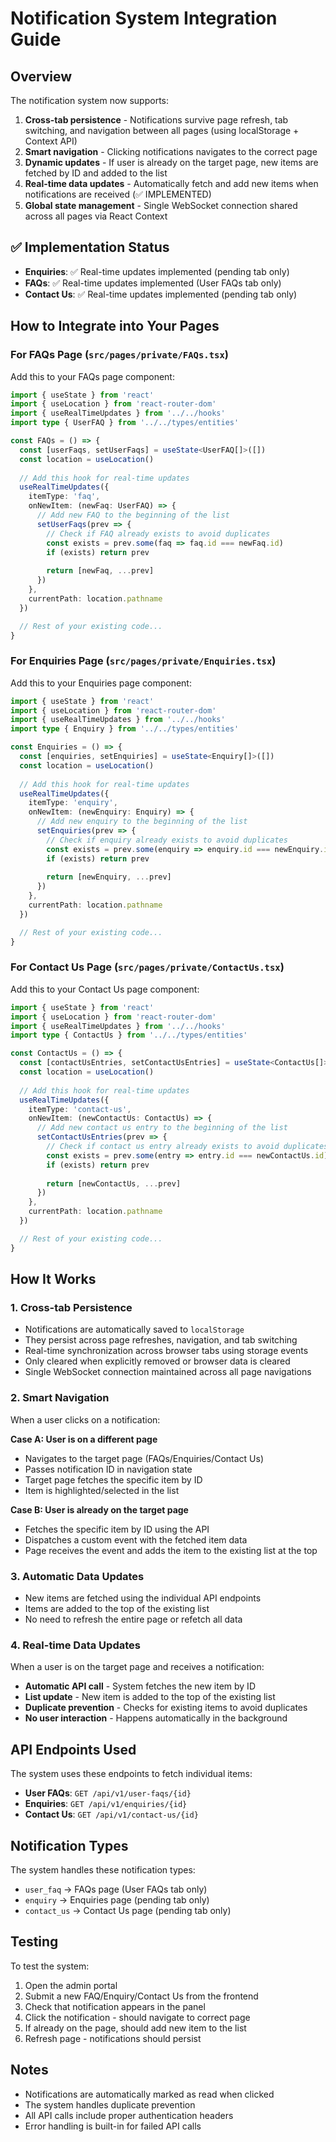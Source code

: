 # Notification System Integration Guide

## Overview
The notification system now supports:
1. **Cross-tab persistence** - Notifications survive page refresh, tab switching, and navigation between all pages (using localStorage + Context API)
2. **Smart navigation** - Clicking notifications navigates to the correct page
3. **Dynamic updates** - If user is already on the target page, new items are fetched by ID and added to the list
4. **Real-time data updates** - Automatically fetch and add new items when notifications are received (✅ IMPLEMENTED)
5. **Global state management** - Single WebSocket connection shared across all pages via React Context

## ✅ Implementation Status
- **Enquiries**: ✅ Real-time updates implemented (pending tab only)
- **FAQs**: ✅ Real-time updates implemented (User FAQs tab only)  
- **Contact Us**: ✅ Real-time updates implemented (pending tab only)

## How to Integrate into Your Pages

### For FAQs Page (`src/pages/private/FAQs.tsx`)

Add this to your FAQs page component:

```typescript
import { useState } from 'react'
import { useLocation } from 'react-router-dom'
import { useRealTimeUpdates } from '../../hooks'
import type { UserFAQ } from '../../types/entities'

const FAQs = () => {
  const [userFaqs, setUserFaqs] = useState<UserFAQ[]>([])
  const location = useLocation()
  
  // Add this hook for real-time updates
  useRealTimeUpdates({
    itemType: 'faq',
    onNewItem: (newFaq: UserFAQ) => {
      // Add new FAQ to the beginning of the list
      setUserFaqs(prev => {
        // Check if FAQ already exists to avoid duplicates
        const exists = prev.some(faq => faq.id === newFaq.id)
        if (exists) return prev
        
        return [newFaq, ...prev]
      })
    },
    currentPath: location.pathname
  })

  // Rest of your existing code...
}
```

### For Enquiries Page (`src/pages/private/Enquiries.tsx`)

Add this to your Enquiries page component:

```typescript
import { useState } from 'react'
import { useLocation } from 'react-router-dom'
import { useRealTimeUpdates } from '../../hooks'
import type { Enquiry } from '../../types/entities'

const Enquiries = () => {
  const [enquiries, setEnquiries] = useState<Enquiry[]>([])
  const location = useLocation()
  
  // Add this hook for real-time updates
  useRealTimeUpdates({
    itemType: 'enquiry',
    onNewItem: (newEnquiry: Enquiry) => {
      // Add new enquiry to the beginning of the list
      setEnquiries(prev => {
        // Check if enquiry already exists to avoid duplicates
        const exists = prev.some(enquiry => enquiry.id === newEnquiry.id)
        if (exists) return prev
        
        return [newEnquiry, ...prev]
      })
    },
    currentPath: location.pathname
  })

  // Rest of your existing code...
}
```

### For Contact Us Page (`src/pages/private/ContactUs.tsx`)

Add this to your Contact Us page component:

```typescript
import { useState } from 'react'
import { useLocation } from 'react-router-dom'
import { useRealTimeUpdates } from '../../hooks'
import type { ContactUs } from '../../types/entities'

const ContactUs = () => {
  const [contactUsEntries, setContactUsEntries] = useState<ContactUs[]>([])
  const location = useLocation()
  
  // Add this hook for real-time updates
  useRealTimeUpdates({
    itemType: 'contact-us',
    onNewItem: (newContactUs: ContactUs) => {
      // Add new contact us entry to the beginning of the list
      setContactUsEntries(prev => {
        // Check if contact us entry already exists to avoid duplicates
        const exists = prev.some(entry => entry.id === newContactUs.id)
        if (exists) return prev
        
        return [newContactUs, ...prev]
      })
    },
    currentPath: location.pathname
  })

  // Rest of your existing code...
}
```

## How It Works

### 1. Cross-tab Persistence
- Notifications are automatically saved to `localStorage`
- They persist across page refreshes, navigation, and tab switching
- Real-time synchronization across browser tabs using storage events
- Only cleared when explicitly removed or browser data is cleared
- Single WebSocket connection maintained across all page navigations

### 2. Smart Navigation
When a user clicks on a notification:

**Case A: User is on a different page**
- Navigates to the target page (FAQs/Enquiries/Contact Us)
- Passes notification ID in navigation state
- Target page fetches the specific item by ID
- Item is highlighted/selected in the list

**Case B: User is already on the target page**
- Fetches the specific item by ID using the API
- Dispatches a custom event with the fetched item data
- Page receives the event and adds the item to the existing list at the top

### 3. Automatic Data Updates
- New items are fetched using the individual API endpoints
- Items are added to the top of the existing list
- No need to refresh the entire page or refetch all data

### 4. Real-time Data Updates
When a user is on the target page and receives a notification:
- **Automatic API call** - System fetches the new item by ID
- **List update** - New item is added to the top of the existing list
- **Duplicate prevention** - Checks for existing items to avoid duplicates
- **No user interaction** - Happens automatically in the background

## API Endpoints Used

The system uses these endpoints to fetch individual items:
- **User FAQs**: `GET /api/v1/user-faqs/{id}`
- **Enquiries**: `GET /api/v1/enquiries/{id}`
- **Contact Us**: `GET /api/v1/contact-us/{id}`

## Notification Types

The system handles these notification types:
- `user_faq` → FAQs page (User FAQs tab only)
- `enquiry` → Enquiries page (pending tab only)
- `contact_us` → Contact Us page (pending tab only)

## Testing

To test the system:
1. Open the admin portal
2. Submit a new FAQ/Enquiry/Contact Us from the frontend
3. Check that notification appears in the panel
4. Click the notification - should navigate to correct page
5. If already on the page, should add new item to the list
6. Refresh page - notifications should persist

## Notes

- Notifications are automatically marked as read when clicked
- The system handles duplicate prevention
- All API calls include proper authentication headers
- Error handling is built-in for failed API calls
